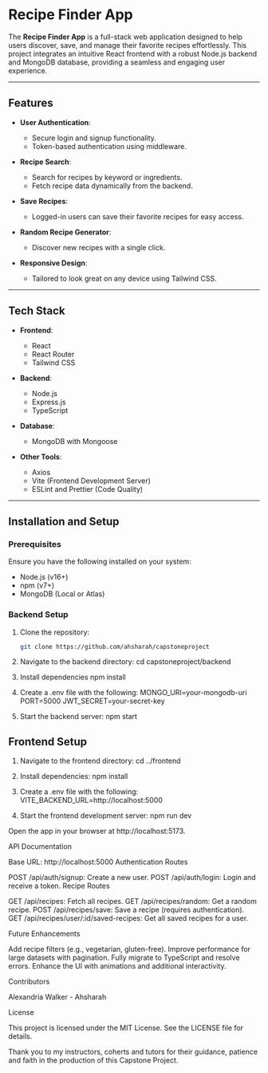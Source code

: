 # Recipe Finder App

The **Recipe Finder App** is a full-stack web application designed to help users discover, save, and manage their favorite recipes effortlessly. This project integrates an intuitive React frontend with a robust Node.js backend and MongoDB database, providing a seamless and engaging user experience.

---

## Features

- **User Authentication**:
  - Secure login and signup functionality.
  - Token-based authentication using middleware.

- **Recipe Search**:
  - Search for recipes by keyword or ingredients.
  - Fetch recipe data dynamically from the backend.

- **Save Recipes**:
  - Logged-in users can save their favorite recipes for easy access.

- **Random Recipe Generator**:
  - Discover new recipes with a single click.

- **Responsive Design**:
  - Tailored to look great on any device using Tailwind CSS.

---

## Tech Stack

- **Frontend**:
  - React
  - React Router
  - Tailwind CSS

- **Backend**:
  - Node.js
  - Express.js
  - TypeScript

- **Database**:
  - MongoDB with Mongoose

- **Other Tools**:
  - Axios
  - Vite (Frontend Development Server)
  - ESLint and Prettier (Code Quality)

---

## Installation and Setup

### Prerequisites

Ensure you have the following installed on your system:
- Node.js (v16+)
- npm (v7+)
- MongoDB (Local or Atlas)

### Backend Setup

1. Clone the repository:
   ```bash
   git clone https://github.com/ahsharah/capstoneproject


2. Navigate to the backend directory:
cd capstoneproject/backend


3. Install dependencies 
npm install

4. Create a .env file with the following:
MONGO_URI=your-mongodb-uri
PORT=5000
JWT_SECRET=your-secret-key

5. Start the backend server:
npm start

  ## Frontend Setup

1. Navigate to the frontend directory:
cd ../frontend

2. Install dependencies:
npm install

3. Create a .env file with the following:
VITE_BACKEND_URL=http://localhost:5000

4. Start the frontend development server:
npm run dev

Open the app in your browser at http://localhost:5173.

API Documentation

Base URL: http://localhost:5000
Authentication Routes

POST /api/auth/signup: Create a new user.
POST /api/auth/login: Login and receive a token.
Recipe Routes

GET /api/recipes: Fetch all recipes.
GET /api/recipes/random: Get a random recipe.
POST /api/recipes/save: Save a recipe (requires authentication).
GET /api/recipes/user/:id/saved-recipes: Get all saved recipes for a user.

Future Enhancements

Add recipe filters (e.g., vegetarian, gluten-free).
Improve performance for large datasets with pagination.
Fully migrate to TypeScript and resolve errors.
Enhance the UI with animations and additional interactivity.

Contributors

Alexandria Walker - Ahsharah

License

This project is licensed under the MIT License. See the LICENSE file for details.


Thank you to my instructors, coherts and tutors for their guidance, patience and faith in the production of this Capstone Project.


